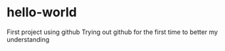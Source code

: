 # hello-world
First project using github
Trying out github for the first time to better my understanding 
